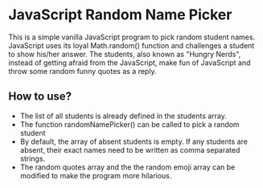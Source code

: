 # JavaScript Random Name Picker

This is a simple vanilla JavaScript program to pick random student names. JavaScript uses its loyal Math.random() function and challenges a student to show his/her answer. The students, also known as "Hungry Nerds", instead of getting afraid from the JavaScript, make fun of JavaScript and throw some random funny quotes as a reply.

## How to use?

 - The list of all students is already defined in the students array.
 - The function randomNamePicker() can be called to pick a random student
 - By default, the array of absent students is empty. If any students are absent, their exact names need to be written as comma separated strings. 
 - The random quotes array and the the random emoji array can be modified to make the program more hilarious.
